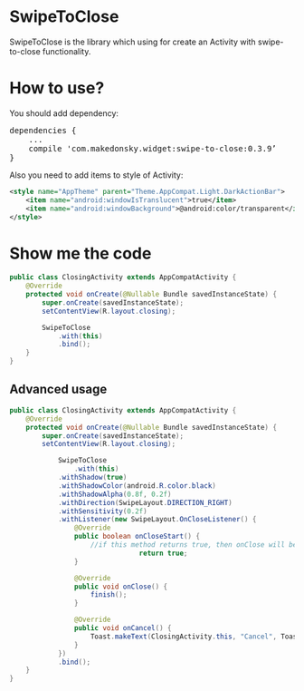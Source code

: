 # SwipeToClose
SwipeToClose is the library which using for create an Activity with swipe-to-close functionality.

# How to use?
You should add dependency:
<pre>
dependencies {
	...
	compile 'com.makedonsky.widget:swipe-to-close:0.3.9’
}
</pre>

Also you need to add items to style of Activity:

```xml
<style name="AppTheme" parent="Theme.AppCompat.Light.DarkActionBar">
	<item name="android:windowIsTranslucent">true</item>
	<item name="android:windowBackground">@android:color/transparent</item>
</style>
```

# Show me the code

```java
public class ClosingActivity extends AppCompatActivity {
	@Override
	protected void onCreate(@Nullable Bundle savedInstanceState) {
		super.onCreate(savedInstanceState);
		setContentView(R.layout.closing);

		SwipeToClose
			.with(this)
			.bind();
    }
}
```

## Advanced usage

```java
public class ClosingActivity extends AppCompatActivity {
	@Override
	protected void onCreate(@Nullable Bundle savedInstanceState) {
		super.onCreate(savedInstanceState);
		setContentView(R.layout.closing);

        	SwipeToClose
        		.with(this)
			.withShadow(true)
			.withShadowColor(android.R.color.black)
			.withShadowAlpha(0.8f, 0.2f)
			.withDirection(SwipeLayout.DIRECTION_RIGHT)
			.withSensitivity(0.2f)
			.withListener(new SwipeLayout.OnCloseListener() {
				@Override
				public boolean onCloseStart() {
					//if this method returns true, then onClose will be called
                        		return true;
				}

				@Override
				public void onClose() {
					finish();
				}

				@Override
				public void onCancel() {
					Toast.makeText(ClosingActivity.this, "Cancel", Toast.LENGTH_LONG).show();
				}
			})
			.bind();
	}
}
```
